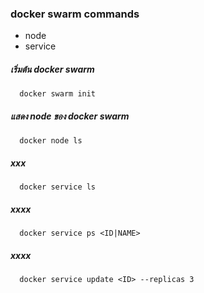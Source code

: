 
### docker swarm commands

- node 
- service

##### เริ่มต้น docker swarm

      docker swarm init

##### แสดง node ของ docker swarm

      docker node ls

##### xxx

      docker service ls

##### xxxx

      docker service ps <ID|NAME>

##### xxxx 

      docker service update <ID> --replicas 3 
